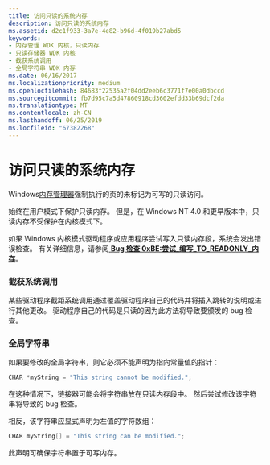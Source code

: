```yaml
---
title: 访问只读的系统内存
description: 访问只读的系统内存
ms.assetid: d2c1f933-3a7e-4e82-b96d-4f019b27abd5
keywords:
- 内存管理 WDK 内核，只读内存
- 只读存储器 WDK 内核
- 截获系统调用
- 全局字符串 WDK 内存
ms.date: 06/16/2017
ms.localizationpriority: medium
ms.openlocfilehash: 84683f22535a2f04dd2eeb6c3771f7e00a0dbccd
ms.sourcegitcommit: fb7d95c7a5d47860918cd3602efdd33b69dcf2da
ms.translationtype: MT
ms.contentlocale: zh-CN
ms.lasthandoff: 06/25/2019
ms.locfileid: "67382268"
---
```

# <a name="accessing-read-only-system-memory"></a>访问只读的系统内存





Windows[内存管理器](windows-kernel-mode-memory-manager.md)强制执行的页的未标记为可写的只读访问。

始终在用户模式下保护只读内存。 但是，在 Windows NT 4.0 和更早版本中，只读内存不受保护在内核模式下。

如果 Windows 内核模式驱动程序或应用程序尝试写入只读内存段，系统会发出错误检查。 有关详细信息，请参阅[ **Bug 检查 0xBE:尝试\_编写\_TO\_READONLY\_内存**](https://docs.microsoft.com/windows-hardware/drivers/debugger/bug-check-0xbe--attempted-write-to-readonly-memory)。

### <a name="intercepting-system-calls"></a>截获系统调用

某些驱动程序截距系统调用通过覆盖驱动程序自己的代码并将插入跳转的说明或进行其他更改。 驱动程序自己的代码是只读的因为此方法将导致要颁发的 bug 检查。

### <a name="global-strings"></a>全局字符串

如果要修改的全局字符串，则它必须不能声明为指向常量值的指针：

```cpp
CHAR *myString = "This string cannot be modified.";
```

在这种情况下，链接器可能会将字符串放在只读内存段中。 然后尝试修改该字符串将导致的 bug 检查。

相反，该字符串应显式声明为左值的字符数组：

```cpp
CHAR myString[] = "This string can be modified.";
```

此声明可确保字符串置于可写内存。

 

 




